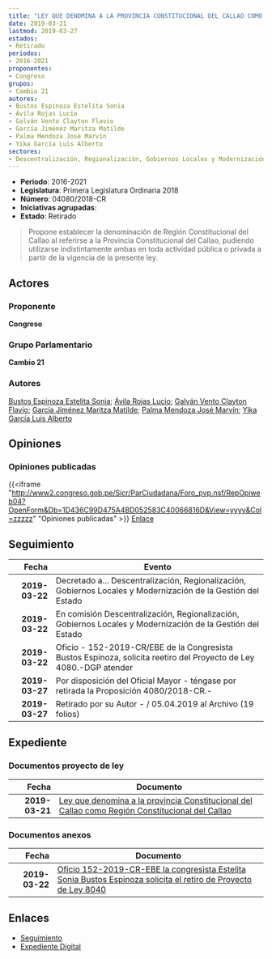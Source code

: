 ```yaml
---
title: "LEY QUE DENOMINA A LA PROVINCIA CONSTITUCIONAL DEL CALLAO COMO REGIÓN CONSTITUCIONAL DEL CALLAO"
date: 2019-03-21
lastmod: 2019-03-27
estados:
- Retirado
periodos:
- 2016-2021
proponentes:
- Congreso
grupos:
- Cambio 21
autores:
- Bustos Espinoza Estelita Sonia
- Ávila Rojas Lucio
- Galván Vento Clayton Flavio
- García Jiménez Maritza Matilde
- Palma Mendoza José Marvín
- Yika García Luis Alberto
sectores:
- Descentralización, Regionalización, Gobiernos Locales y Modernización de la Gestión del Estado
---
```

- **Periodo**: 2016-2021
- **Legislatura**: Primera Legislatura Ordinaria 2018
- **Número**: 04080/2018-CR
- **Iniciativas agrupadas**: 
- **Estado**: Retirado

> Propone establecer la denominación de Región Constitucional del Callao al referirse a la Provincia Constitucional del Callao, pudiendo utilizarse indistintamente ambas en toda actividad pública o privada a partir de la vigencia de la presente ley.


## Actores

### Proponente

**Congreso**

### Grupo Parlamentario

**Cambio 21**

### Autores

[Bustos Espinoza Estelita Sonia](mailto:mailto:ebustos@congreso.gob.pe); [Ávila Rojas Lucio](mailto:mailto:lavilar@congreso.gob.pe); [Galván Vento Clayton Flavio](mailto:mailto:cgalvan@congreso.gob.pe); [García Jiménez Maritza Matilde](mailto:mailto:mgarciaj@congreso.gob.pe); [Palma Mendoza José Marvín](mailto:mailto:jpalma@congreso.gob.pe); [Yika García Luis Alberto](mailto:mailto:lyika@congreso.gob.pe)

## Opiniones

### Opiniones publicadas

{{<iframe "http://www2.congreso.gob.pe/Sicr/ParCiudadana/Foro_pvp.nsf/RepOpiweb04?OpenForm&Db=1D436C99D475A4BD052583C40066816D&View=yyyy&Col=zzzzz" "Opiniones publicadas" >}}
[Enlace](http://www2.congreso.gob.pe/Sicr/ParCiudadana/Foro_pvp.nsf/RepOpiweb04?OpenForm&Db=1D436C99D475A4BD052583C40066816D&View=yyyy&Col=zzzzz)


## Seguimiento

| Fecha | Evento |
|------:|--------|
| **2019-03-22** | Decretado a... Descentralización, Regionalización, Gobiernos Locales y Modernización de la Gestión del Estado |
| **2019-03-22** | En comisión Descentralización, Regionalización, Gobiernos Locales y Modernización de la Gestión del Estado |
| **2019-03-22** | Oficio - 152-2019-CR/EBE de la Congresista Bustos Espinoza, solicita reetiro del Proyecto de Ley 4080.-DGP atender |
| **2019-03-27** | Por disposición del Oficial Mayor - téngase por retirada la Proposición 4080/2018-CR.- |
| **2019-03-27** | Retirado por su Autor - / 05.04.2019 al Archivo (19 folios) |

## Expediente

### Documentos proyecto de ley

| Fecha | Documento |
|------:|-----------|
| **2019-03-21** | [Ley que denomina a la provincia Constitucional del Callao como Región Constitucional del Callao](http://www.leyes.congreso.gob.pe/Documentos/2016_2021/Proyectos_de_Ley_y_de_Resoluciones_Legislativas/PL0408020190321.pdf) |

### Documentos anexos

| Fecha | Documento |
|------:|-----------|
| **2019-03-22** | [Oficio 152-2019-CR-EBE la congresista Estelita Sonia Bustos Espinoza solicita el retiro de Proyecto de Ley 8040](http://www.leyes.congreso.gob.pe/Documentos/2016_2021/Retiro_de_Proyecto/OFICIO-152-2019-CR-EBE.pdf) |

## Enlaces

- [Seguimiento](http://www2.congreso.gob.pe/Sicr/TraDocEstProc/CLProLey2016.nsf/f7fff46988ca05b1052578e100829cc7/bcb4472d5cf31c4b052583c40070d985?OpenDocument)
- [Expediente Digital](http://www2.congreso.gob.pe/Sicr/TraDocEstProc/CLProLey2016.nsf/f7fff46988ca05b1052578e100829cc7/bcb4472d5cf31c4b052583c40070d985?OpenDocument&Click=05257FB7005EB655.eb71d0cf91d8294e05256cdf006b5706/$Body/0.1C6C)

